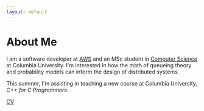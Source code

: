 ```yaml
---
layout: default
---
```


# About Me

I am a software developer at [AWS](https://aws.amazon.com/) and an MSc student in [Computer Science](https://www.cs.columbia.edu/) at Columbia University. I'm interested in how the math of queueing theory and probability models can inform the design of distributed systems. 

This summer, I'm assisting in teaching a new course at Columbia University, *C++ for C Programmers*.


[CV](./sam/cv/smeshoyrer_cv.pdf)

